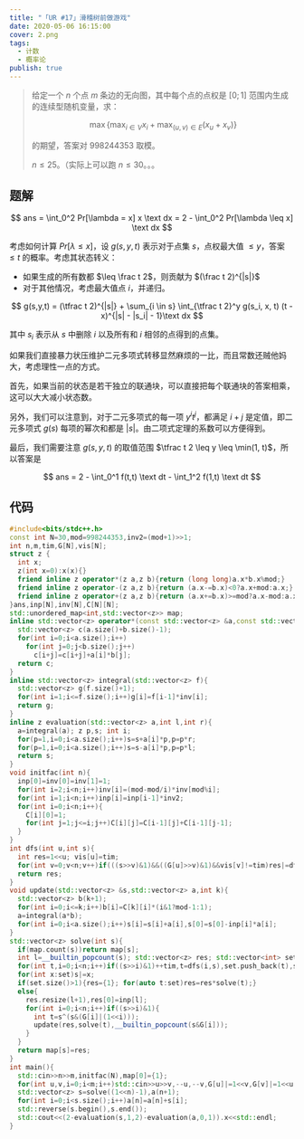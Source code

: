 ```yaml
---
title: "「UR #17」滑稽树前做游戏"
date: 2020-05-06 16:15:00
cover: 2.png
tags:
  - 计数
  - 概率论
publish: true
---
```


> 给定一个 $n$ 个点 $m$ 条边的无向图，其中每个点的点权是 $[0;1]$ 范围内生成的连续型随机变量，求：
> 
> $$
> \max \{ \max_{i \in V} x_i + \max_{(u,v) \in E} (x_u + x_v) \}
> $$
> 
> 的期望，答案对 $998244353$ 取模。
> 
> $n \leq 25$。（实际上可以跑 $n \leq 30$。。。

<!-- more -->

## 题解

$$
ans = \int_0^2 Pr[\lambda = x] x \text dx = 2 - \int_0^2 Pr[\lambda \leq x] \text dx
$$

考虑如何计算 $Pr[\lambda \leq x]$，设 $g(s,y,t)$ 表示对于点集 $s$，点权最大值 $\leq y$，答案 $\leq t$ 的概率。考虑其状态转义：

* 如果生成的所有数都 $\leq \frac t 2$，则贡献为 $(\frac t 2)^{|s|}$
* 对于其他情况，考虑最大值点 $i$，并递归。

$$
g(s,y,t) = (\tfrac t 2)^{|s|} + \sum_{i \in s} \int_{\tfrac t 2}^y g(s_i, x, t) (t - x)^{|s| - |s_i| - 1}\text dx
$$

其中 $s_i$ 表示从 $s$ 中删除 $i$ 以及所有和 $i$ 相邻的点得到的点集。

如果我们直接暴力状压维护二元多项式转移显然麻烦的一比，而且常数还贼他妈大，考虑理性一点的方式。

首先，如果当前的状态是若干独立的联通块，可以直接把每个联通块的答案相乘，这可以大大减小状态数。

另外，我们可以注意到，对于二元多项式的每一项 $y^i t^j$，都满足 $i+j$ 是定值，即二元多项式 $g(s)$ 每项的幂次和都是 $|s|$。由二项式定理的系数可以方便得到。

最后，我们需要注意 $g(s,y,t)$ 的取值范围 $\tfrac t 2 \leq y \leq \min(1, t)$，所以答案是

$$
ans = 2 - \int_0^1 f(t,t) \text dt  - \int_1^2 f(1,t) \text dt
$$

## 代码

```cpp
#include<bits/stdc++.h>
const int N=30,mod=998244353,inv2=(mod+1)>>1;
int n,m,tim,G[N],vis[N];
struct z {
  int x;
  z(int x=0):x(x){}
  friend inline z operator*(z a,z b){return (long long)a.x*b.x%mod;}
  friend inline z operator-(z a,z b){return (a.x-=b.x)<0?a.x+mod:a.x;}
  friend inline z operator+(z a,z b){return (a.x+=b.x)>=mod?a.x-mod:a.x;}
}ans,inp[N],inv[N],C[N][N];
std::unordered_map<int,std::vector<z>> map;
inline std::vector<z> operator*(const std::vector<z> &a,const std::vector<z> &b){
  std::vector<z> c(a.size()+b.size()-1);
  for(int i=0;i<a.size();i++)
    for(int j=0;j<b.size();j++)
      c[i+j]=c[i+j]+a[i]*b[j];
  return c;
}
inline std::vector<z> integral(std::vector<z> f){
  std::vector<z> g(f.size()+1);
  for(int i=1;i<=f.size();i++)g[i]=f[i-1]*inv[i];
  return g;
}
inline z evaluation(std::vector<z> a,int l,int r){
  a=integral(a); z p,s; int i;
  for(p=1,i=0;i<a.size();i++)s=s+a[i]*p,p=p*r;
  for(p=1,i=0;i<a.size();i++)s=s-a[i]*p,p=p*l;
  return s;
}
void initfac(int n){
  inp[0]=inv[0]=inv[1]=1;
  for(int i=2;i<n;i++)inv[i]=(mod-mod/i)*inv[mod%i];
  for(int i=1;i<n;i++)inp[i]=inp[i-1]*inv2;
  for(int i=0;i<n;i++){
    C[i][0]=1;
    for(int j=1;j<=i;j++)C[i][j]=C[i-1][j]+C[i-1][j-1];
  }
}
int dfs(int u,int s){
  int res=1<<u; vis[u]=tim;
  for(int v=0;v<n;v++)if(((s>>v)&1)&&((G[u]>>v)&1)&&vis[v]!=tim)res|=dfs(v,s);
  return res;
}
void update(std::vector<z> &s,std::vector<z> a,int k){
  std::vector<z> b(k+1);
  for(int i=0;i<=k;i++)b[i]=C[k][i]*(i&1?mod-1:1);
  a=integral(a*b);
  for(int i=0;i<a.size();i++)s[i]=s[i]+a[i],s[0]=s[0]-inp[i]*a[i];
}
std::vector<z> solve(int s){
  if(map.count(s))return map[s];
  int l=__builtin_popcount(s); std::vector<z> res; std::vector<int> set;
  for(int t,i=0;i<n;i++)if((s>>i)&1)++tim,t=dfs(i,s),set.push_back(t),s^=t;
  for(int x:set)s|=x;
  if(set.size()>1){res={1}; for(auto t:set)res=res*solve(t);}
  else{
    res.resize(l+1),res[0]=inp[l];
    for(int i=0;i<n;i++)if((s>>i)&1){
      int t=s^(s&(G[i]|(1<<i)));
      update(res,solve(t),__builtin_popcount(s&G[i]));
    }
  }
  return map[s]=res;
}
int main(){
  std::cin>>n>>m,initfac(N),map[0]={1};
  for(int u,v,i=0;i<m;i++)std::cin>>u>>v,--u,--v,G[u]|=1<<v,G[v]|=1<<u;
  std::vector<z> s=solve((1<<n)-1),a(n+1);
  for(int i=0;i<s.size();i++)a[n]=a[n]+s[i];
  std::reverse(s.begin(),s.end());
  std::cout<<(2-evaluation(s,1,2)-evaluation(a,0,1)).x<<std::endl;
}
```